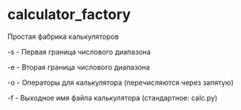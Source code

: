 # calculator_factory

Простая фабрика калькуляторов

-s - Первая граница числового диапазона

-e - Вторая граница числового диапазона

-o - Операторы для калькулятора (перечисляются через запятую)

-f - Выходное имя файла калькулятора (стандартное: calc.py)
